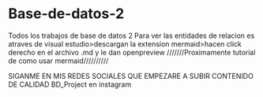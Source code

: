 # Base-de-datos-2
Todos los trabajos de base de datos 2
Para ver las entidades de relacion es atraves de visual estudio>descargan la extension mermaid>hacen click derecho en el archivo .md y le dan openpreview 
///////Proximamente tutorial de como usar mermaid//////////

SIGANME EN MIS REDES SOCIALES QUE EMPEZARE A SUBIR CONTENIDO DE CALIDAD 
BD_Project en instagram
